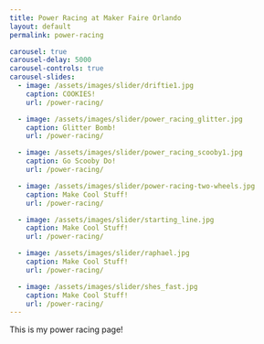 ```yaml
---
title: Power Racing at Maker Faire Orlando
layout: default
permalink: power-racing

carousel: true
carousel-delay: 5000
carousel-controls: true
carousel-slides:
  - image: /assets/images/slider/driftie1.jpg  
    caption: COOKIES!
    url: /power-racing/

  - image: /assets/images/slider/power_racing_glitter.jpg  
    caption: Glitter Bomb!
    url: /power-racing/

  - image: /assets/images/slider/power_racing_scooby1.jpg  
    caption: Go Scooby Do!
    url: /power-racing/

  - image: /assets/images/slider/power-racing-two-wheels.jpg
    caption: Make Cool Stuff!
    url: /power-racing/

  - image: /assets/images/slider/starting_line.jpg
    caption: Make Cool Stuff!
    url: /power-racing/

  - image: /assets/images/slider/raphael.jpg
    caption: Make Cool Stuff!
    url: /power-racing/

  - image: /assets/images/slider/shes_fast.jpg
    caption: Make Cool Stuff!
    url: /power-racing/
---
```


This is my power racing page!
